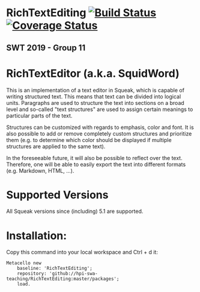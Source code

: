 # RichTextEditing [![Build Status](https://travis-ci.org/hpi-swa-teaching/RichTextEditing.svg?branch=master)](https://travis-ci.org/hpi-swa-teaching/RichTextEditing)[![Coverage Status](https://coveralls.io/repos/github/hpi-swa-teaching/RichTextEditing/badge.svg?branch=master)](https://coveralls.io/github/hpi-swa-teaching/RichTextEditing?branch=master)
## SWT 2019 - Group 11
# RichTextEditor (a.k.a. SquidWord)
This is an implementation of a text editor in Squeak, which is capable of writing structured text. This means that text can be divided into logical units. Paragraphs are used to structure the text into sections on a broad level and so-called "text structures" are used to assign certain meanings to particular parts of the text.

Structures can be customized with regards to emphasis, color and font. It is also possible to add or remove completely custom structures and prioritize them (e.g. to determine which color should be displayed if multiple structures are applied to the same text).

In the foreseeable future, it will also be possible to reflect over the text. Therefore, one will be able to easily export the text into different formats (e.g. Markdown, HTML, ...).

# Supported Versions
All Squeak versions since (including) 5.1 are supported.

# Installation:
Copy this command into your local workspace and Ctrl + d it:  
``` Smalltalk
Metacello new
	baseline: 'RichTextEditing';
	repository: 'github://hpi-swa-teaching/RichTextEditing:master/packages';
	load.
```
